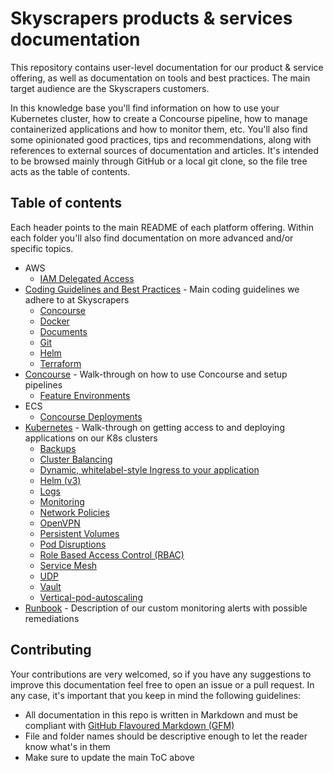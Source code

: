# Skyscrapers products & services documentation

This repository contains user-level documentation for our product & service offering, as well as documentation on tools and best practices. The main target audience are the Skyscrapers customers.

In this knowledge base you'll find information on how to use your Kubernetes cluster, how to create a Concourse pipeline, how to manage containerized applications and how to monitor them, etc. You'll also find some opinionated good practices, tips and recommendations, along with references to external sources of documentation and articles. It's intended to be browsed mainly through GitHub or a local git clone, so the file tree acts as the table of contents.

## Table of contents

Each header points to the main README of each platform offering. Within each folder you'll also find documentation on more advanced and/or specific topics.

- AWS
  - [IAM Delegated Access](aws/iam_delegated_access.md)
- [Coding Guidelines and Best Practices](coding_guidelines/README.md) - Main coding guidelines we adhere to at Skyscrapers
  - [Concourse](coding_guidelines/concourse.md)
  - [Docker](coding_guidelines/docker.md)
  - [Documents](coding_guidelines/documents.md)
  - [Git](coding_guidelines/git.md)
  - [Helm](coding_guidelines/helm.md)
  - [Terraform](coding_guidelines/terraform.md)
- [Concourse](Concourse/README.md) - Walk-through on how to use Concourse and setup pipelines
  - [Feature Environments](Concourse/feature_environments.md)
- ECS
  - [Concourse Deployments](ecs/concourse_deployments.md)
- [Kubernetes](kubernetes/README.md) - Walk-through on getting access to and deploying applications on our K8s clusters
  - [Backups](kubernetes/backups.md)
  - [Cluster Balancing](kubernetes/cluster_balancing.md)
  - [Dynamic, whitelabel-style Ingress to your application](kubernetes/create_ingress_via_api.md)
  - [Helm (v3)](kubernetes/helm.md)
  - [Logs](kubernetes/logging.md)
  - [Monitoring](kubernetes/monitoring.md)
  - [Network Policies](kubernetes/network_policies.md)
  - [OpenVPN](kubernetes/openvpn.md)
  - [Persistent Volumes](kubernetes/persistent_volumes.md)
  - [Pod Disruptions](kubernetes/pod_disruptions.md)
  - [Role Based Access Control (RBAC)](kubernetes/RBAC.md)
  - [Service Mesh](kubernetes/service_mesh.md)
  - [UDP](kubernetes/udp.md)
  - [Vault](kubernetes/vault.md)
  - [Vertical-pod-autoscaling](kubernetes/vertical_pod_autoscaling.md)
- [Runbook](runbook.md) - Description of our custom monitoring alerts with possible remediations

## Contributing

Your contributions are very welcomed, so if you have any suggestions to improve this documentation feel free to open an issue or a pull request. In any case, it's important that you keep in mind the following guidelines:

- All documentation in this repo is written in Markdown and must be compliant with [GitHub Flavoured Markdown (GFM)](https://guides.github.com/features/mastering-markdown/#GitHub-flavored-markdown)
- File and folder names should be descriptive enough to let the reader know what's in them
- Make sure to update the main ToC above
